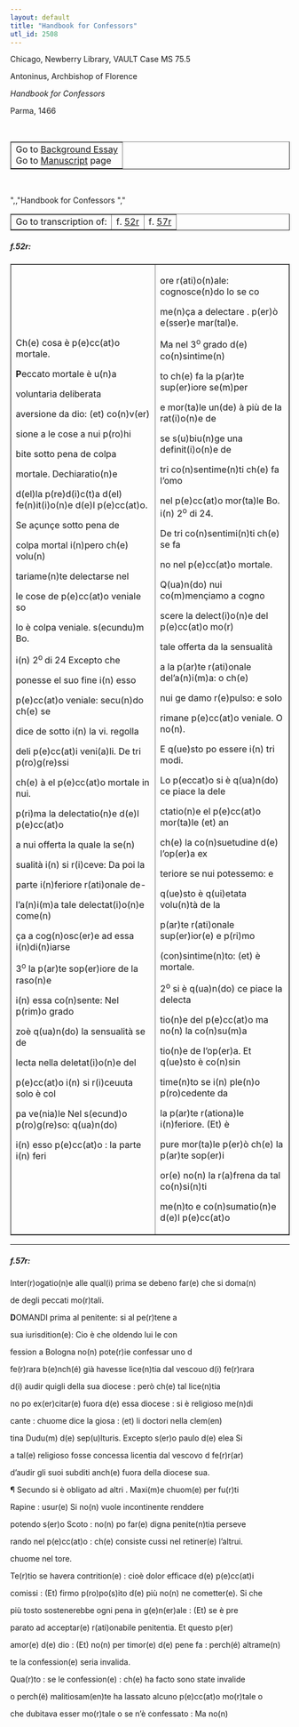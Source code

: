 ```yaml
---
layout: default
title: "Handbook for Confessors"
utl_id: 2508
---
```


<p>Chicago, Newberry Library, VAULT Case MS 75.5</p>
<p style=""margin-left:.25in;"">Antoninus, Archbishop of Florence</p>
<p style=""margin-left:.25in;""><em>Handbook for Confessors</em></p>
<p style=""margin-left:.25in;"">Parma, 1466</p>
<p style=""font-size: 0.1em;""> </p>
<table border=""0.5"" cellpadding=""1"" cellspacing=""1"" style=""width: 200px; background-color:#F8F8F8;""><tbody style=""border-color:#ccc""><tr style=""border-color:#ccc""><td>Go to <a href=""https://italian-paleography.library.utoronto.ca/content/about_IP_012"" style=""font-weight:300;"" target=""_blank"">Background Essay</a><br />
			Go to <a href=""https://italian-paleography.library.utoronto.ca/islandora/object/italianpaleography%3AIP_012"" style=""font-weight:300;"" target=""_blank"">Manuscript</a> page</td>
</tr></tbody></table><p> </p>
",,"Handbook for Confessors
","
<table border=""0.5"" cellpadding=""1"" cellspacing=""1"" style=""width: 280px; margin-left: 0.25in;""><tbody><tr style=""border-color:#B3B6B7""><td style=""text-align:center"">Go to transcription of:</td>
<td style=""text-align:center"">f. <a href=""#1"">52r</a></td>
<td style=""text-align:center"">f. <a href=""#2"">57r</a></td>
</tr></tbody></table>
<h5 id=""1"" style=""color:#555;"">f.52r:</h5>
<table border=""0"" cellpadding=""1"" cellspacing=""1"" style=""width: 900px;""><tbody><tr><td>
<p style=""color:red;"">Ch(e) cosa è p(e)cc(at)o mortale.</p>
<p><strong>P</strong>eccato mortale è u(n)a</p>
<p>voluntaria deliberata</p>
<p>aversione da dio: (et) co(n)v(er)</p>
<p>sione a le cose a nui p(ro)hi</p>
<p>bite sotto pena de colpa</p>
<p>mortale. <hi style=""color:red;"">Dechiaratio(n)e</hi></p>
<p style=""color:red;"">d(el)la p(re)d(i)c(t)a d(el) fe(n)it(i)o(n)e d(e)l p(e)cc(at)o.</p>
<p>Se açunçe sotto pena de</p>
<p>colpa mortal i(n)pero ch(e) volu(n)</p>
<p>tariame(n)te delectarse nel</p>
<p>le cose de p(e)cc(at)o veniale so</p>
<p>lo è colpa veniale. s(ecundu)m Bo.</p>
<p>i(n) 2<sup>o </sup>di 24 Excepto che</p>
<p>ponesse el suo fine i(n) esso</p>
<p>p(e)cc(at)o veniale: secu(n)do ch(e) se</p>
<p>dice de sotto i(n) la vi. regolla</p>
<p>deli p(e)cc(at)i veni(a)li. <hi style=""color:red;"">De tri p(ro)g(re)ssi</hi></p>
<p style=""color:red;"">ch(e) à el p(e)cc(at)o mortale in nui.</p>
<p>p(ri)ma la delectatio(n)e d(e)l p(e)cc(at)o</p>
<p>a nui offerta la quale la se(n)</p>
<p>sualità i(n) si r(i)ceve: Da poi la</p>
<p>parte i(n)feriore r(ati)onale de-</p>
<p>l’a(n)i(m)a tale delectat(i)o(n)e come(n)</p>
<p>ça a cog(n)osc(er)e ad essa i(n)di(n)iarse</p>
<p>3<sup>o</sup> la p(ar)te sop(er)iore de la raso(n)e</p>
<p>i(n) essa co(n)sente: Nel p(rim)o grado</p>
<p>zoè q(ua)n(do) la sensualità se de</p>
<p>lecta nella deletat(i)o(n)e del</p>
<p>p(e)cc(at)o i(n) si r(i)ceuuta solo è col</p>
<p>pa ve(nia)le Nel s(ecund)o p(ro)g(re)so: q(ua)n(do)</p>
<p>			i(n) esso p(e)cc(at)o : la parte i(n) feri</p></td>
<td>
<p>ore r(ati)o(n)ale: cognosce(n)do lo se co</p>
<p>me(n)ça a delectare . p(er)ò e(sser)e mar(tal)e.</p>
<p>Ma nel 3<sup>o</sup> grado d(e) co(n)sintime(n)</p>
<p>to ch(e) fa la p(ar)te sup(er)iore se(m)per</p>
<p>e mor(ta)le un(de) à più de la rat(i)o(n)e de</p>
<p>se s(u)biu(n)ge una definit(i)o(n)e de</p>
<p>tri co(n)sentime(n)ti ch(e) fa l’omo</p>
<p>nel p(e)cc(at)o mor(ta)le Bo. i(n) 2<sup>o</sup> di 24.</p>
<p style=""color:red;"">De tri co(n)sentimi(n)ti ch(e) se fa</p>
<p style=""color:red;"">no nel p(e)cc(at)o mortale.</p>
<p>Q(ua)n(do) nui co(m)mençiamo a cogno</p>
<p>scere la delect(i)o(n)e del p(e)cc(at)o mo(r)</p>
<p>tale offerta da la sensualità</p>
<p>a la p(ar)te r(ati)onale del’a(n)i(m)a: o ch(e)</p>
<p>nui ge damo r(e)pulso: e solo</p>
<p>rimane p(e)cc(at)o veniale. O no(n).</p>
<p>E q(ue)sto po essere i(n) tri modi.</p>
<p>Lo p(eccat)o si è q(ua)n(do) ce piace la dele</p>
<p>ctatio(n)e el p(e)cc(at)o mor(ta)le (et) an</p>
<p>ch(e) la co(n)suetudine d(e) l’op(er)a ex</p>
<p>teriore se nui potessemo: e</p>
<p>q(ue)sto è q(ui)etata volu(n)tà de la</p>
<p>p(ar)te r(ati)onale sup(er)ior(e) e p(ri)mo</p>
<p>(con)sintime(n)to: (et) è mortale.</p>
<p>2<sup>o</sup> si è q(ua)n(do) ce piace la delecta</p>
<p>tio(n)e del p(e)cc(at)o ma no(n) la co(n)su(m)a</p>
<p>tio(n)e de l’op(er)a. Et q(ue)sto è co(n)sin</p>
<p>time(n)to se i(n) ple(n)o p(ro)cedente da</p>
<p>la p(ar)te r(ationa)le i(n)feriore. (Et) è</p>
<p>pure mor(ta)le p(er)ò ch(e) la p(ar)te sop(er)i</p>
<p>or(e) no(n) la r(a)frena da tal co(n)si(n)ti</p>
<p>			me(n)to e co(n)sumatio(n)e d(e)l p(e)cc(at)o</p></td>
</tr></tbody></table>
<hr /><h5 id=""2"" style=""color:#555;"">f.57r:</h5>
<p style=""color:red;"">Inter(r)ogatio(n)e alle qual(i) prima se debeno far(e) che si doma(n)</p>
<p style=""color:red;"">de degli peccati mo(r)tali.</p>
<p><strong style=""color:red;"">D</strong>OMANDI prima al penitente: si al pe(r)tene a</p>
<p>sua iurisdition(e): Cio è che oldendo lui le con</p>
<p>fession a Bologna no(n) pote(r)ie confessar uno d</p>
<p>fe(r)rara b(e)nch(é) già havesse lice(n)tia dal vescouo d(i) fe(r)rara</p>
<p>d(i) audir quigli della sua diocese : però ch(e) tal lice(n)tia</p>
<p>no po ex(er)citar(e) fuora d(e) essa diocese : si è religioso me(n)di</p>
<p>cante : chuome dice la giosa : (et) li doctori nella clem(en)</p>
<p>tina Dudu(m) d(e) sep(u)lturis. Excepto s(er)o paulo d(e) elea Si</p>
<p>a tal(e) religioso fosse concessa licentia dal vescovo d fe(r)r(ar)</p>
<p>d’audir gli suoi subditi anch(e) fuora della diocese sua.</p>
<p>¶ Secundo si è obligato ad altri . Maxi(m)e chuom(e) per fu(r)ti</p>
<p>Rapine : usur(e) Si no(n) vuole incontinente renddere</p>
<p>potendo s(er)o Scoto : no(n) po far(e) digna penite(n)tia perseve</p>
<p>rando nel p(e)cc(at)o : ch(e) consiste cussi nel retiner(e) l’altrui.</p>
<p>chuome nel tore.</p>
<p>Te(r)tio se havera contrition(e) : cioè dolor efficace d(e) p(e)cc(at)i</p>
<p>comissi : (Et) firmo p(ro)po(s)ito d(e) più no(n) ne cometter(e). Si che</p>
<p>più tosto sostenerebbe ogni pena in g(e)n(er)ale : (Et) se è pre</p>
<p>parato ad acceptar(e) r(ati)onabile penitentia. Et questo p(er)</p>
<p>amor(e) d(e) dio : (Et) no(n) per timor(e) d(e) pene fa : perch(é) altrame(n)</p>
<p>te la confession(e) seria invalida.</p>
<p>Qua(r)to : se le confession(e) : ch(e) ha facto sono state invalide</p>
<p>o perch(é) malitiosam(en)te ha lassato alcuno p(e)cc(at)o mo(r)tale o</p>
<p>che dubitava esser mo(r)tale o se n’è confessato : Ma no(n)</p>
